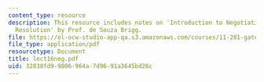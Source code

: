 ```yaml
---
content_type: resource
description: This resource includes notes on 'Introduction to Negotiation and Dispute
  Resolution' by Prof. de Souza Brigg.
file: https://ol-ocw-studio-app-qa.s3.amazonaws.com/courses/11-201-gateway-planning-action-fall-2005/32838fd99806964a7d9691a3645bd26c_lect16neg.pdf
file_type: application/pdf
resourcetype: Document
title: lect16neg.pdf
uid: 32838fd9-9806-964a-7d96-91a3645bd26c
---
```

